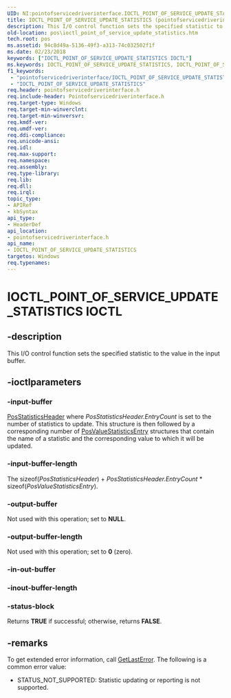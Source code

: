 ```yaml
---
UID: NI:pointofservicedriverinterface.IOCTL_POINT_OF_SERVICE_UPDATE_STATISTICS
title: IOCTL_POINT_OF_SERVICE_UPDATE_STATISTICS (pointofservicedriverinterface.h)
description: This I/O control function sets the specified statistic to the value in the input buffer.
old-location: pos\ioctl_point_of_service_update_statistics.htm
tech.root: pos
ms.assetid: 94c8d49a-5136-49f3-a313-74c032502f1f
ms.date: 02/23/2018
keywords: ["IOCTL_POINT_OF_SERVICE_UPDATE_STATISTICS IOCTL"]
ms.keywords: IOCTL_POINT_OF_SERVICE_UPDATE_STATISTICS, IOCTL_POINT_OF_SERVICE_UPDATE_STATISTICS control, IOCTL_POINT_OF_SERVICE_UPDATE_STATISTICS control code, pointofservicedriverinterface/IOCTL_POINT_OF_SERVICE_UPDATE_STATISTICS, pos.ioctl_point_of_service_update_statistics
f1_keywords:
 - "pointofservicedriverinterface/IOCTL_POINT_OF_SERVICE_UPDATE_STATISTICS"
 - "IOCTL_POINT_OF_SERVICE_UPDATE_STATISTICS"
req.header: pointofservicedriverinterface.h
req.include-header: Pointofservicedriverinterface.h
req.target-type: Windows
req.target-min-winverclnt: 
req.target-min-winversvr: 
req.kmdf-ver: 
req.umdf-ver: 
req.ddi-compliance: 
req.unicode-ansi: 
req.idl: 
req.max-support: 
req.namespace: 
req.assembly: 
req.type-library: 
req.lib: 
req.dll: 
req.irql: 
topic_type:
- APIRef
- kbSyntax
api_type:
- HeaderDef
api_location:
- pointofservicedriverinterface.h
api_name:
- IOCTL_POINT_OF_SERVICE_UPDATE_STATISTICS
targetos: Windows
req.typenames: 
---
```


# IOCTL_POINT_OF_SERVICE_UPDATE_STATISTICS IOCTL


## -description


This I/O control function sets the specified statistic to the value in the input buffer.


## -ioctlparameters




### -input-buffer


<a href="https://docs.microsoft.com/windows-hardware/drivers/ddi/pointofservicedriverinterface/ns-pointofservicedriverinterface-_posstatisticsheader">PosStatisticsHeader</a> where <i>PosStatisticsHeader.EntryCount</i> is set to the number of statistics to update. This structure is then followed by a corresponding number of <a href="https://docs.microsoft.com/windows-hardware/drivers/ddi/pointofservicedriverinterface/ns-pointofservicedriverinterface-_posvaluestatisticsentry">PosValueStatisticsEntry</a> structures that contain the name of a statistic and the corresponding value to which it will be updated.


### -input-buffer-length

The sizeof(<i>PosStatisticsHeader</i>) + <i>PosStatisticsHeader.EntryCount</i> * sizeof(<i>PosValueStatisticsEntry</i>).


### -output-buffer

Not used with this operation; set to <b>NULL</b>.


### -output-buffer-length

Not used with this operation; set to <b>0</b> (zero).


### -in-out-buffer








### -inout-buffer-length








### -status-block

Returns <b>TRUE</b> if successful; otherwise, returns <b>FALSE</b>.

## -remarks

To get extended error information, call <a href="https://go.microsoft.com/fwlink/p/?LinkId=316871">GetLastError</a>. The following is a common error value:

- STATUS_NOT_SUPPORTED: Statistic updating or reporting is not supported.
